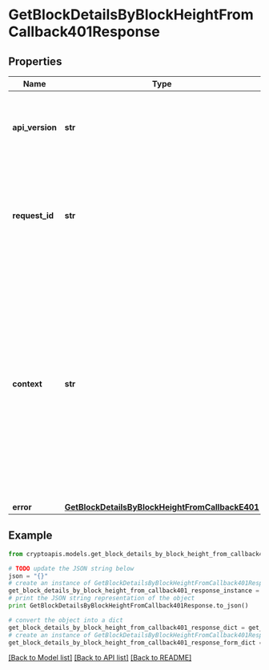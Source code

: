 # GetBlockDetailsByBlockHeightFromCallback401Response


## Properties
Name | Type | Description | Notes
------------ | ------------- | ------------- | -------------
**api_version** | **str** | Specifies the version of the API that incorporates this endpoint. | 
**request_id** | **str** | Defines the ID of the request. The &#x60;requestId&#x60; is generated by Crypto APIs and it&#39;s unique for every request. | 
**context** | **str** | In batch situations the user can use the context to correlate responses with requests. This property is present regardless of whether the response was successful or returned as an error. &#x60;context&#x60; is specified by the user. | [optional] 
**error** | [**GetBlockDetailsByBlockHeightFromCallbackE401**](GetBlockDetailsByBlockHeightFromCallbackE401.md) |  | 

## Example

```python
from cryptoapis.models.get_block_details_by_block_height_from_callback401_response import GetBlockDetailsByBlockHeightFromCallback401Response

# TODO update the JSON string below
json = "{}"
# create an instance of GetBlockDetailsByBlockHeightFromCallback401Response from a JSON string
get_block_details_by_block_height_from_callback401_response_instance = GetBlockDetailsByBlockHeightFromCallback401Response.from_json(json)
# print the JSON string representation of the object
print GetBlockDetailsByBlockHeightFromCallback401Response.to_json()

# convert the object into a dict
get_block_details_by_block_height_from_callback401_response_dict = get_block_details_by_block_height_from_callback401_response_instance.to_dict()
# create an instance of GetBlockDetailsByBlockHeightFromCallback401Response from a dict
get_block_details_by_block_height_from_callback401_response_form_dict = get_block_details_by_block_height_from_callback401_response.from_dict(get_block_details_by_block_height_from_callback401_response_dict)
```
[[Back to Model list]](../README.md#documentation-for-models) [[Back to API list]](../README.md#documentation-for-api-endpoints) [[Back to README]](../README.md)


